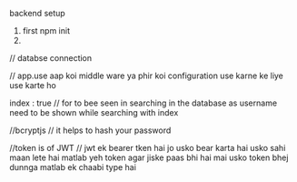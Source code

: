 backend setup 

1.  first npm init
2. 




// databse connection


// app.use aap koi middle ware ya phir koi configuration use karne ke liye use karte ho

index : true // for to bee seen in searching in the database as username need to be shown while searching with index

//bcryptjs
// it helps to hash your password

//token is of JWT
// jwt ek bearer tken hai jo usko bear karta hai usko sahi maan lete hai  matlab yeh token agar jiske paas bhi hai mai usko token bhej dunnga matlab ek chaabi type hai 